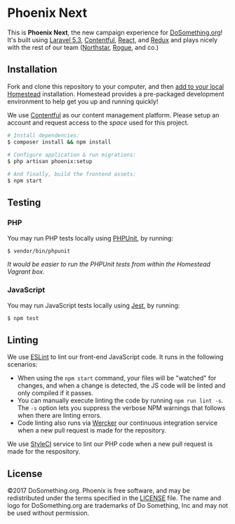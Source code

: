 # Phoenix Next


This is __Phoenix Next__, the new campaign experience for [DoSomething.org](https://www.dosomething.org)! It's built using [Laravel 5.3](https://laravel.com/docs/5.3), [Contentful](https://www.contentful.com), [React](https://reactjs.com/), and [Redux](http://redux.js.org) and plays nicely with the rest of our team ([Northstar](https://github.com/DoSomething/northstar), [Rogue](https://github.com/DoSomething/rogue), and co.)


## Installation

Fork and clone this repository to your computer, and then [add to your local Homestead](https://github.com/DoSomething/communal-docs/tree/master/Homestead) installation. Homestead provides a pre-packaged development environment to help get you up and running quickly! 

We use [Contentful](https://www.contentful.com/) as our content management platform. Please setup an account and request access to the _space_ used for this project.

```sh
# Install dependencies:
$ composer install && npm install
    
# Configure application & run migrations:
$ php artisan phoenix:setup

# And finally, build the frontend assets:
$ npm start
```

## Testing

### PHP

You may run PHP tests locally using [PHPUnit](https://github.com/sebastianbergmann/phpunit), by running:

```sh
$ vendor/bin/phpunit
```

_It would be easier to run the PHPUnit tests from within the Homestead Vagrant box._

### JavaScript

You may run JavaScript tests locally using [Jest](https://github.com/facebook/jest), by running:

```sh
$ npm test
```


## Linting

We use [ESLint](http://eslint.org/) to lint our front-end JavaScript code. It runs in the following scenarios:
- When using the `npm start` command, your files will be "watched" for changes, and when a change is detected, the JS code will be linted and only compiled if it passes.
- You can manually execute linting the code by running `npm run lint -s`. The `-s` option lets you suppress the verbose NPM warnings that follows when there are linting errors.
- Code linting also runs via [Wercker](http://www.wercker.com/) our continuous integration service when a new pull request is made for the repository.

We use [StyleCI](https://styleci.io/repos/75642790) service to lint our PHP code when a new pull request is made for the respository.


## License
&copy;2017 DoSomething.org. Phoenix is free software, and may be redistributed under the terms specified
in the [LICENSE](https://github.com/DoSomething/phoenix/blob/dev/LICENSE) file. The name and logo for
DoSomething.org are trademarks of Do Something, Inc and may not be used without permission.
